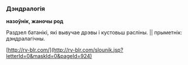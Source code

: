 ### Дэндралогія
**назоўнік, жаночы род**

Раздзел батанікі, які вывучае дрэвы і кустовьш расліны. || прыметнік: дэндралагічны.

<a rel="author">[http://rv-blr.com/](http://rv-blr.com/slounik.jsp?letterId=0&maskId=0&pageId=924)</a>
